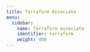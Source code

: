 ```yaml
---
title: Terraform Associate
menu:
  sidebar:
    name: Terraform Associate
    identifier: terraform
    weight: 400
---
```

